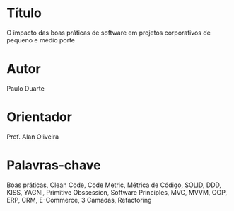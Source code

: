 # Título

O impacto das boas práticas de software em projetos corporativos de pequeno e médio porte

# Autor

Paulo Duarte

# Orientador

Prof. Alan Oliveira

# Palavras-chave

Boas práticas, Clean Code, Code Metric, Métrica de Código, SOLID, DDD, KISS, YAGNI, Primitive Obssession, Software Principles, MVC, MVVM, OOP, ERP, CRM, E-Commerce, 3 Camadas, Refactoring
